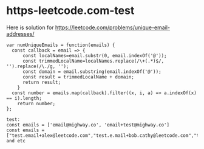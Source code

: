 # https-leetcode.com-test
Here is solution for https://leetcode.com/problems/unique-email-addresses/

```
var numUniqueEmails = function(emails) {
  const callback = email => {
      const localNames=email.substr(0, email.indexOf('@'));
      const trimmedLocalName=localNames.replace(/\+(.*)$/, '').replace(/\./g, '');
      const domain = email.substring(email.indexOf('@'));
      const result = trimmedLocalName + domain;
      return result;
    }
  const number = emails.map(callback).filter((x, i, a) => a.indexOf(x) == i).length;
    return number;
}; 

```
```
test: 
const emails = ['email@mighway.co', 'email+test@mighway.co']
const emails = ["test.email+alex@leetcode.com","test.e.mail+bob.cathy@leetcode.com","testemail+david@lee.tcode.com"];
and etc
```
